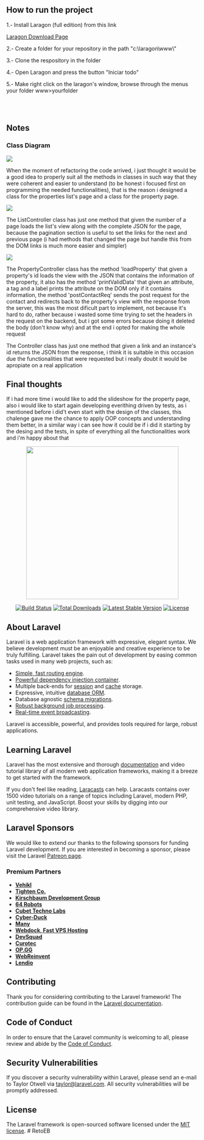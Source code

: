 <h2>How to run the project</h2>
<p>1.- Install Laragon (full edition) from this link</p>
<a href="https://laragon.org/download/index.html">Laragon Download Page</a>
<p>2.- Create a folder for your repository in the path "c:\laragon\www\"</p>
<p>3.- Clone the respository in the folder</p>
<p>4.- Open Laragon and press the button "Iniciar todo"</p>
<p>5.- Make right click on the laragon's window, browse through the menus your folder www>yourfolder</p>
<br>
<br>
<h2>Notes</h2>

<h3>Class Diagram</h3>

<img src="http://drive.google.com/uc?export=view&id=1ht7IPs_PfXo2zP6Oivz4QzTzBsQaU8wn">

<p>When the moment of refactoring the code arrived, i just thought it would be a good idea to properly suit all the methods in classes in such way that they were coherent and easier to understand (to be honest i focused first on programming the needed functionalities), that is the reason i designed a class for the properties list's page and a class for the property page.</p>

<img src="http://drive.google.com/uc?export=view&id=1M10q50pwMwUtTVPWtTjPulCHE2iX7h6Q">
 
<p>The ListController class has just one method that given the number of a page loads the list's view along with the complete JSON for the page, because the pagination section is useful to set the links for the next and previous page (i had methods that changed the page but handle this from the DOM links is much more easier and simpler)</p>

<img src="http://drive.google.com/uc?export=view&id=13kRM4NUZ7WYgOFA3sJdHSqwpbd8mDBn5">

<p>The PropertyController class has the method 'loadProperty' that given a property's id loads the view with the JSON that contains the information of the property, it also has the method 'printValidData' that given an attribute, a tag and a label prints the attribute on the DOM only if it contains information, the method 'postContactReq' sends the post request for the contact and redirects back to the property's view with the response from the server, this was the most dificult part to implement, not because it's hard to do, rather because i wasted some time trying to set the headers in the request on the backend, but i got some errors because doing it deleted the body (don't know why) and at the end i opted for making the whole request</p>

<p>The Controller class has just one method that given a link and an instance's id returns the JSON from the response, i think it is suitable in this occasion due the functionalities that were requested but i really doubt it would be apropiate on a real application</p>

<h2>Final thoughts </h2>
<p>If i had more time i would like to add the slideshow for the property page, also i would like to start again developing everithing driven by tests, as i mentioned before i did't even start with the design of the classes, this chalenge gave me the chance to apply OOP concepts and understanding them better, in a similar way i can see how it could be if i did it starting by the desing and the tests, in spite of everything all the functionalities work and i'm happy about that</p>                                           


<p align="center"><a href="https://laravel.com" target="_blank"><img src="https://raw.githubusercontent.com/laravel/art/master/logo-lockup/5%20SVG/2%20CMYK/1%20Full%20Color/laravel-logolockup-cmyk-red.svg" width="400"></a></p>

<p align="center">
<a href="https://travis-ci.org/laravel/framework"><img src="https://travis-ci.org/laravel/framework.svg" alt="Build Status"></a>
<a href="https://packagist.org/packages/laravel/framework"><img src="https://img.shields.io/packagist/dt/laravel/framework" alt="Total Downloads"></a>
<a href="https://packagist.org/packages/laravel/framework"><img src="https://img.shields.io/packagist/v/laravel/framework" alt="Latest Stable Version"></a>
<a href="https://packagist.org/packages/laravel/framework"><img src="https://img.shields.io/packagist/l/laravel/framework" alt="License"></a>
</p>

## About Laravel

Laravel is a web application framework with expressive, elegant syntax. We believe development must be an enjoyable and creative experience to be truly fulfilling. Laravel takes the pain out of development by easing common tasks used in many web projects, such as:

- [Simple, fast routing engine](https://laravel.com/docs/routing).
- [Powerful dependency injection container](https://laravel.com/docs/container).
- Multiple back-ends for [session](https://laravel.com/docs/session) and [cache](https://laravel.com/docs/cache) storage.
- Expressive, intuitive [database ORM](https://laravel.com/docs/eloquent).
- Database agnostic [schema migrations](https://laravel.com/docs/migrations).
- [Robust background job processing](https://laravel.com/docs/queues).
- [Real-time event broadcasting](https://laravel.com/docs/broadcasting).

Laravel is accessible, powerful, and provides tools required for large, robust applications.

## Learning Laravel

Laravel has the most extensive and thorough [documentation](https://laravel.com/docs) and video tutorial library of all modern web application frameworks, making it a breeze to get started with the framework.

If you don't feel like reading, [Laracasts](https://laracasts.com) can help. Laracasts contains over 1500 video tutorials on a range of topics including Laravel, modern PHP, unit testing, and JavaScript. Boost your skills by digging into our comprehensive video library.

## Laravel Sponsors

We would like to extend our thanks to the following sponsors for funding Laravel development. If you are interested in becoming a sponsor, please visit the Laravel [Patreon page](https://patreon.com/taylorotwell).

### Premium Partners

- **[Vehikl](https://vehikl.com/)**
- **[Tighten Co.](https://tighten.co)**
- **[Kirschbaum Development Group](https://kirschbaumdevelopment.com)**
- **[64 Robots](https://64robots.com)**
- **[Cubet Techno Labs](https://cubettech.com)**
- **[Cyber-Duck](https://cyber-duck.co.uk)**
- **[Many](https://www.many.co.uk)**
- **[Webdock, Fast VPS Hosting](https://www.webdock.io/en)**
- **[DevSquad](https://devsquad.com)**
- **[Curotec](https://www.curotec.com/services/technologies/laravel/)**
- **[OP.GG](https://op.gg)**
- **[WebReinvent](https://webreinvent.com/?utm_source=laravel&utm_medium=github&utm_campaign=patreon-sponsors)**
- **[Lendio](https://lendio.com)**

## Contributing

Thank you for considering contributing to the Laravel framework! The contribution guide can be found in the [Laravel documentation](https://laravel.com/docs/contributions).

## Code of Conduct

In order to ensure that the Laravel community is welcoming to all, please review and abide by the [Code of Conduct](https://laravel.com/docs/contributions#code-of-conduct).

## Security Vulnerabilities

If you discover a security vulnerability within Laravel, please send an e-mail to Taylor Otwell via [taylor@laravel.com](mailto:taylor@laravel.com). All security vulnerabilities will be promptly addressed.

## License

The Laravel framework is open-sourced software licensed under the [MIT license](https://opensource.org/licenses/MIT).
#   R e t o E B 
 
 